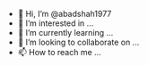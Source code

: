 - 👋 Hi, I’m @abadshah1977
- 👀 I’m interested in ...
- 🌱 I’m currently learning ...
- 💞️ I’m looking to collaborate on ...
- 📫 How to reach me ...

<!---
abadshah1977/abadshah1977 is a ✨ special ✨ repository because its `README.md` (this file) appears on your GitHub profile.
You can click the Preview link to take a look at your changes.
--->
